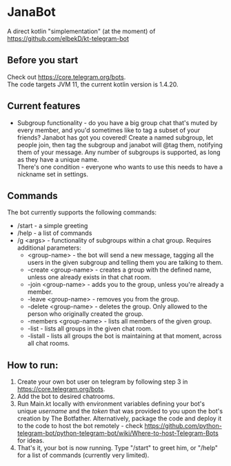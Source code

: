 # JanaBot
A direct kotlin "simplementation" (at the moment) of https://github.com/elbekD/kt-telegram-bot

## Before you start
Check out https://core.telegram.org/bots.  
The code targets JVM 11, the current kotlin version is 1.4.20.

## Current features
- Subgroup functionality - do you have a big group chat that's muted by every member, 
and you'd sometimes like to tag a subset of your friends? Janabot has got you covered! 
Create a named subgroup, let people join, then tag the subgroup and janabot will @tag them,
notifying them of your message. Any number of subgroups is supported, as long as they have a unique name.  
There's one condition - everyone who wants to use this needs to have a nickname set in settings.

## Commands
The bot currently supports the following commands:
- /start - a simple greeting
- /help - a list of commands
- /g \<args> - functionality of subgroups within a chat group. Requires additional parameters:
    - \<group-name> - the bot will send a new message, tagging all the users in the given subgroup and telling
    them you are talking to them. 
    - \-create \<group-name> - creates a group with the defined name, unless one already exists in that chat room.
    - \-join \<group-name> - adds you to the group, unless you're already a member.
    - \-leave \<group-name> - removes you from the group.
    - \-delete \<group-name> - deletes the group. Only allowed to the person who originally created the group.
    - \-members \<group-name> - lists all members of the given group.
    - \-list - lists all groups in the given chat room.
    - \-listall - lists all groups the bot is maintaining at that moment, across all chat rooms.

## How to run:
1. Create your own bot user on telegram by following step 3 in https://core.telegram.org/bots.
2. Add the bot to desired chatrooms.
3. Run Main.kt locally with environment variables defining your bot's unique *username* and the *token* that was 
provided to you upon the bot's creation by The Botfather. Alternatively, package the code and deploy it to 
the code to host the bot remotely - check https://github.com/python-telegram-bot/python-telegram-bot/wiki/Where-to-host-Telegram-Bots for ideas.
4. That's it, your bot is now running. Type "/start" to greet him, or "/help" for a list of commands (currently very limited).